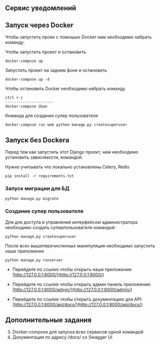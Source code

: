 ## Сервис уведомлений


## Запуск через Docker
Чтобы запустить проек с помошью Docker нам необходимо набрать команду:

Чтобы запустить проект и остановить
```
docker-compose up
```

Запустить проект на заднем фоне и остановить
```
docker-compose up -d
```

Чтобы остановить Docker необходимо набрать команду
```
ctrl + c
----------------------
docker-compose down
```

Команда для создания супер пользователя
```
docker-compose run web python manage.py createsuperuser
```

## Запуск без Dockerа

Перед тем как запустить этот Django проект, нам необходимо установить 
зависимости, командой:

Нужно учитывать что локально установлены Celery, Redis

```
pip install -r requirements.txt
```

### Запуск миграции для БД

```
python manage.py migrate
```
### Создание супер пользователя

Для для доступа и управления интерфейсом администратора необходимо
создать суперпользователя командой:

```
python manage.py createsuperuser
```

После всех вышеперечисленных манипуляция необходимо запустить наше приложение

```
python manage.py runserver
```

- Перейдите по ссылке чтобы открыть наше приложение: [http://127.0.0.1:8000/](http://127.0.0.1:8000/)

- Перейдите по ссылке чтобы открыть админ панель приложения: 
  [http://127.0.0.1:8000/admin/](http://127.0.0.1:8000/admin/)
- Перейдите по ссылке чтобы открыть документацию для API: 
  [http://127.0.0.1:8000/api/docs/](http://127.0.0.1:8000/api/docs/)
  
## Дополнительные задания
3. Docker-compose для запуска всех сервисов одной командой
5. Документация по адресу /docs/ со Swagger UI 
